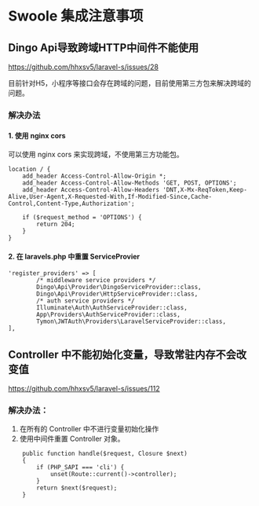 # Swoole 集成注意事项


## Dingo Api导致跨域HTTP中间件不能使用

https://github.com/hhxsv5/laravel-s/issues/28

目前针对H5，小程序等接口会存在跨域的问题，目前使用第三方包来解决跨域的问题。

### 解决办法

#### 1. 使用 nginx cors

可以使用 nginx cors 来实现跨域，不使用第三方功能包。

```
location / {
    add_header Access-Control-Allow-Origin *;
    add_header Access-Control-Allow-Methods 'GET, POST, OPTIONS';
    add_header Access-Control-Allow-Headers 'DNT,X-Mx-ReqToken,Keep-Alive,User-Agent,X-Requested-With,If-Modified-Since,Cache-Control,Content-Type,Authorization';

    if ($request_method = 'OPTIONS') {
        return 204;
    }
}
```

#### 2.  在 laravels.php 中重置 ServiceProvier

```
'register_providers' => [
        /* middleware service providers */
        Dingo\Api\Provider\DingoServiceProvider::class,
        Dingo\Api\Provider\HttpServiceProvider::class,
        /* auth service providers */
        Illuminate\Auth\AuthServiceProvider::class,
        App\Providers\AuthServiceProvider::class,
        Tymon\JWTAuth\Providers\LaravelServiceProvider::class,
],
```

## Controller 中不能初始化变量，导致常驻内存不会改变值

https://github.com/hhxsv5/laravel-s/issues/112


### 解决办法： 

1. 在所有的 Controller 中不进行变量初始化操作
2. 使用中间件重置 Controller 对象。

```    
    public function handle($request, Closure $next)
    {
        if (PHP_SAPI === 'cli') {
            unset(Route::current()->controller);
        }
        return $next($request);
    }

```

